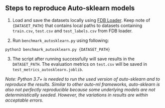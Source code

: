 ## Steps to reproduce Auto-sklearn models


1. Load and save the datasets locally using [FDB Loader](../../examples/Test_FDB_Loader.ipynb). Keep note of `{DATASET_PATH}` that contains local paths to datasets containing `train.csv`, `test.csv` and `test_labels.csv` from FDB loader.

2. Run `benchmark_autosklearn.py` using following:
```
python3 benchmark_autosklearn.py {DATASET_PATH}
```

3. The script after running successfully will save results in the `DATASET_PATH`. The evaluation metrics on `test.csv` will be saved in `test_metrics_autosklearn.joblib`. 

*Note: Python 3.7+ is needed to run the used version of auto-sklearn and to reproduce the results. Similar to other auto-ml frameworks, auto-sklearn is also not perfectly reproducible because some underlying models are not deterministically seeded. However, the variations in results are within acceptable errors.*
